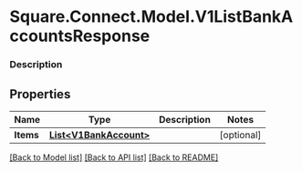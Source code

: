 # Square.Connect.Model.V1ListBankAccountsResponse

### Description



## Properties

Name | Type | Description | Notes
------------ | ------------- | ------------- | -------------
**Items** | [**List&lt;V1BankAccount&gt;**](V1BankAccount.md) |  | [optional] 



[[Back to Model list]](../README.md#documentation-for-models) [[Back to API list]](../README.md#documentation-for-api-endpoints) [[Back to README]](../README.md)

